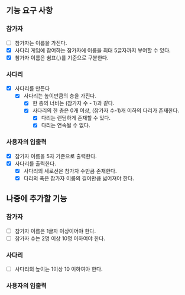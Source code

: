## 기능 요구 사항

### 참가자
- [ ] 참가자는 이름을 가진다.
- [x] 사다리 게임에 참여하는 참가자에 이름을 최대 5글자까지 부여할 수 있다. 
- [x] 참가자 이름은 쉼표(,)를 기준으로 구분한다.

### 사다리
- [x] 사다리를 만든다
  - [x] 사다리는 높이만큼의 층을 가진다.
    - [x] 한 층의 너비는 (참가자 수 - 1)과 같다.
    - [x] 사다리의 한 층은 0개 이상, (참가자 수-1)개 이하의 다리가 존재한다. 
      - [x] 다리는 랜덤하게 존재할 수 있다.
      - [x] 다리는 연속될 수 없다. 

### 사용자의 입출력
- [x] 참가자 이름을 5자 기준으로 출력한다.
- [x] 사다리를 출력한다.
  - [x] 사다리의 세로선은 참가자 수만큼 존재한다.
  - [x] 다리의 폭은 참가자 이름의 길이만큼 넓어져야 한다.

## 나중에 추가할 기능

### 참가자
- [ ] 참가자 이름은 1글자 이상이어야 한다.
- [ ] 참가자 수는 2명 이상 10명 이하여야 한다. 
### 사다리
- [ ] 사다리의 높이는 1이상 10 이하여야 한다.
### 사용자의 입출력
